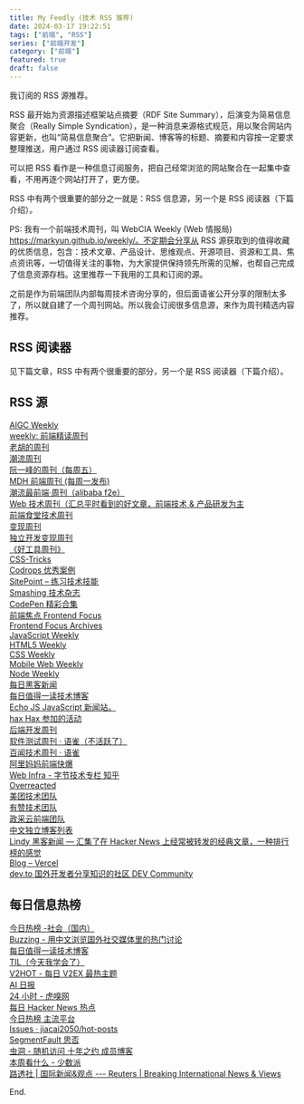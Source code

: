 ```yaml
---
title: My Feedly (技术 RSS 推荐)
date: 2024-03-17 19:22:51
tags: ["前端", "RSS"]
series: ["前端开发"]
category: ["前端"]
featured: true
draft: false
---
```


我订阅的 RSS 源推荐。

RSS 最开始为资源描述框架站点摘要（RDF Site Summary），后演变为简易信息聚合（Really Simple Syndication），是一种消息来源格式规范，用以聚合网站内容更新，也叫“简易信息聚合”。它把新闻、博客等的标题、摘要和内容按一定要求整理推送，用户通过 RSS 阅读器订阅查看。

可以把 RSS 看作是一种信息订阅服务，把自己经常浏览的网站聚合在一起集中查看，不用再逐个网站打开了，更方便。

RSS 中有两个很重要的部分之一就是：RSS 信息源，另一个是 RSS 阅读器（下篇介绍）。

PS: 我有一个前端技术周刊，叫 WebCIA Weekly (Web 情报局) https://markyun.github.io/weekly/。不定期会分享从 RSS 源获取到的值得收藏的优质信息，包含：技术文章、产品设计、思维观点、开源项目、资源和工具、焦点资讯等，一切值得关注的事物，为大家提供保持领先所需的见解，也帮自己完成了信息资源存档。这里推荐一下我用的工具和订阅的源。

<!--more-->

之前是作为前端团队内部每周技术咨询分享的，但后面语雀公开分享的限制太多了，所以就自建了一个周刊网站。所以我会订阅很多信息源，来作为周刊精选内容推荐。

## RSS 阅读器

见下篇文章，RSS 中有两个很重要的部分，另一个是 RSS 阅读器（下篇介绍）。

## RSS 源  

[AIGC Weekly](https://quail.ink/op7418/)  
[weekly: 前端精读周刊](https://github.com/ascoders/weekly)  
[老胡的周刊](https://weekly.howie6879.com/)  
[潮流周刊](https://weekly.tw93.fun/)  
[阮一峰的周刊（每周五）](https://www.ruanyifeng.com/blog/weekly/)  
[MDH 前端周刊 (每周一发布) ](https://www.yuque.com/chencheng/mdh-weekly)  
[潮流最前端·周刊（alibaba f2e）](https://www.yuque.com/alibabaf2e/weekly)  
[Web 技术周刊（汇总平时看到的好文章，前端技术 & 产品研发为主](https://www.yuque.com/zenany/fe_weekly)  
[前端食堂技术周刊](https://hungryturbo.zhubai.love/)  
[变现周刊](https://www.ezindie.com/)  
[独立开发变现周刊](https://mp.weixin.qq.com/mp/appmsgalbum?__biz=MjM5OTM3NzAwNg==&action=getalbum&album_id=1857680644290478080&scene=173&from_msgid=2649285872&from_itemidx=1&count=3&nolastread=1#wechat_redirect)  
[《好工具周刊》](https://discuss-cn.bestxtools.com/)  
[CSS-Tricks](http://css-tricks.com/)  
[Codrops 优秀案例](https://tympanus.net/codrops/)  
[SitePoint – 练习技术技能](https://www.sitepoint.com/)  
[Smashing 技术杂志](https://www.smashingmagazine.com/)  
[CodePen 精彩合集](https://codepen.io/collection/vBVqeR)  
[前端焦点 Frontend Focus](https://frontendfoc.us/issues/617)  
[Frontend Focus Archives](https://frontendfoc.us/issues)  
[JavaScript Weekly](https://javascriptweekly.com/issues/)  
[HTML5 Weekly](http://html5weekly.com/issues/136)  
[CSS Weekly](http://css-weekly.com/)  
[Mobile Web Weekly](http://mobilewebweekly.co/)  
[Node Weekly](http://nodeweekly.com/issues/34)  
[每日黑客新闻](http://www.daemonology.net/hn-daily/)  
[每日值得一读技术博客](https://daily-blog.chlinlearn.top/)  
[Echo JS JavaScript 新闻站。](https://www.echojs.com/)  
[hax Hax 参加的活动](https://github.com/hax/hax.github.com/blob/3751ffba5e56a91f2e194f93e98e9805b2f6a4d3/events.md)  
[后端开发周刊](https://www.yuque.com/pjmike/qbzclt/vu51cox3gccrwyge)  
[软件测试周刊 · 语雀（不活跃了）](https://www.yuque.com/bxiaofan/testingweekly)  
[百闻技术周刊 · 语雀](https://www.yuque.com/tdq0bp/weekly)  
[阿里妈妈前端快爆](https://zhuanlan.zhihu.com/mm-fe)  
[Web Infra - 字节技术专栏 知乎](https://www.zhihu.com/column/bytedancer)  
[Overreacted](https://overreacted.io/)  
[美团技术团队](https://tech.meituan.com/)  
[有赞技术团队](https://tech.youzan.com/)  
[政采云前端团队](https://zoo.team/)  
[中文独立博客列表](https://github1s.com/timqian/chinese-independent-blogs)  
[Lindy 黑客新闻 — 汇集了在 Hacker News 上经常被转发的经典文章，一种排行榜的感觉](https://hn.lindylearn.io/)  
[Blog – Vercel](https://vercel.com/blog/category/engineering)  
[dev.to 国外开发者分享知识的社区 DEV Community](https://dev.to/)  

## 每日信息热榜  

[今日热榜 -社会（国内）](https://rebang.today/)  
[Buzzing - 用中文浏览国外社交媒体里的热门讨论](https://www.buzzing.cc/)  
[每日值得一读技术博客](https://daily-blog.chlinlearn.top/)  
[TIL（今天我学会了）](https://www.matuzo.at/til)  
[V2HOT - 每日 V2EX 最热主题](https://v2hot.pipecraft.net/)  
[AI 日报](https://gorden-sun.notion.site/527689cd2b294e60912f040095e803c5?v=4f6cc12006c94f47aee4dc909511aeb5)  
[24 小时 - 虎嗅网](https://www.huxiu.com/moment/)  
[每日 Hacker News 热点](http://www.daemonology.net/hn-daily/)  
[今日热榜 主流平台](https://tophub.today/)  
[Issues · jiacai2050/hot-posts](https://github.com/jiacai2050/hot-posts/labels/posts)  
[SegmentFault 思否](https://segmentfault.com/questions/hottest/weekly)  
[虫洞 - 随机访问 十年之约 成员博客](https://www.foreverblog.cn/go.html)  
[本周看什么 - 少数派](https://sspai.com/u/ee0vj778/updates)  
[路透社 | 国际新闻&观点 --- Reuters | Breaking International News & Views](https://www.reuters.com/)  

End.  
